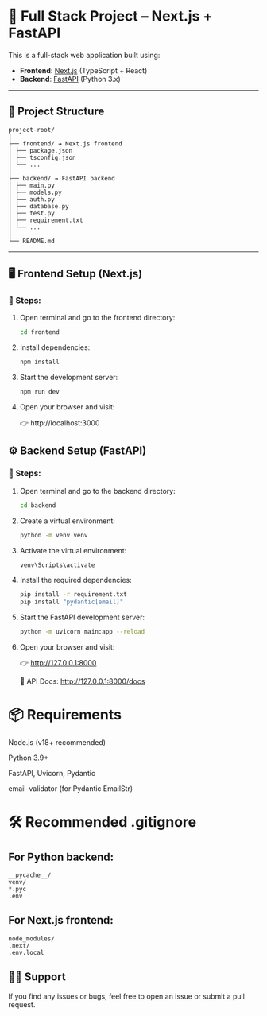# 🚀 Full Stack Project – Next.js + FastAPI

This is a full-stack web application built using:

- **Frontend**: [Next.js](https://nextjs.org/) (TypeScript + React)
- **Backend**: [FastAPI](https://fastapi.tiangolo.com/) (Python 3.x)

---

## 📁 Project Structure


    project-root/
    │
    ├── frontend/ → Next.js frontend
    │ ├── package.json
    │ ├── tsconfig.json
    │ └── ...
    │
    ├── backend/ → FastAPI backend
    │ ├── main.py
    │ ├── models.py
    │ ├── auth.py
    │ ├── database.py
    │ ├── test.py
    │ ├── requirement.txt
    │ └── ...
    │
    └── README.md



---

## 🖥️ Frontend Setup (Next.js)

### 🔧 Steps:

1. Open terminal and go to the frontend directory:
   
   ```bash
   cd frontend

2. Install dependencies:
   
   ```bash
   npm install

3. Start the development server:
   
    ```bash
   npm run dev

4. Open your browser and visit:
   
   👉 http://localhost:3000

    
## ⚙️ Backend Setup (FastAPI)

### 🔧 Steps:

1. Open terminal and go to the backend directory:
   
   ```bash
   cd backend

2. Create a virtual environment:
   
   ```bash
   python -m venv venv

3. Activate the virtual environment:

   ```bash
   venv\Scripts\activate

4. Install the required dependencies:
   
   ```bash
   pip install -r requirement.txt
   pip install "pydantic[email]"

5. Start the FastAPI development server:
    
    ```bash
    python -m uvicorn main:app --reload

6. Open your browser and visit:
    
   👉 http://127.0.0.1:8000

   📘 API Docs: http://127.0.0.1:8000/docs    


# 📦 Requirements

Node.js (v18+ recommended)

Python 3.9+

FastAPI, Uvicorn, Pydantic

email-validator (for Pydantic EmailStr)

# 🛠 Recommended .gitignore

## For Python backend:
    __pycache__/
    venv/
    *.pyc
    .env

## For Next.js frontend:
    node_modules/
    .next/
    .env.local

## 🙋‍♂️ Support

If you find any issues or bugs, feel free to open an issue or submit a pull request.






